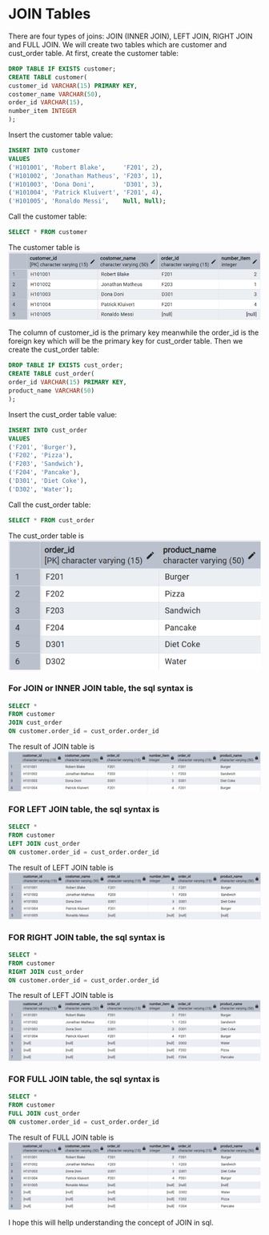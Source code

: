 # JOIN Tables

There are four types of joins: JOIN (INNER JOIN), LEFT JOIN, RIGHT JOIN and FULL JOIN. We will create two tables which are customer and cust_order table. At first, create the customer table:
```sql
DROP TABLE IF EXISTS customer;
CREATE TABLE customer(
customer_id VARCHAR(15) PRIMARY KEY,
costomer_name VARCHAR(50),
order_id VARCHAR(15),
number_item INTEGER
);
```
Insert the customer table value:
```sql
INSERT INTO customer
VALUES 
('H101001', 'Robert Blake',     'F201', 2),
('H101002', 'Jonathan Matheus', 'F203', 1),
('H101003', 'Dona Doni',        'D301', 3),
('H101004', 'Patrick Kluivert', 'F201', 4),
('H101005', 'Ronaldo Messi',    Null, Null);
```
Call the customer table:
```sql
SELECT * FROM customer
```

The customer table is
![JOIN](https://github.com/imdwipayana/PostgreSQL/blob/main/SQL%20Introduction/JOIN/image/customer_pict.png) 

The column of customer_id is the primary key meanwhile the order_id is the foreign key which will be the primary key for cust_order table. Then we create the cust_order table:
```sql
DROP TABLE IF EXISTS cust_order;
CREATE TABLE cust_order(
order_id VARCHAR(15) PRIMARY KEY,
product_name VARCHAR(50)
);
```
Insert the cust_order table value:
```sql
INSERT INTO cust_order
VALUES
('F201', 'Burger'),
('F202', 'Pizza'),
('F203', 'Sandwich'),
('F204', 'Pancake'),
('D301', 'Diet Coke'),
('D302', 'Water');
```
Call the cust_order table:
```sql
SELECT * FROM cust_order
```

The cust_order table is
![JOIN](https://github.com/imdwipayana/PostgreSQL/blob/main/SQL%20Introduction/JOIN/image/order_pict.png) 

### For JOIN or INNER JOIN table, the sql syntax is
```sql
SELECT *
FROM customer
JOIN cust_order
ON customer.order_id = cust_order.order_id
```
The result of JOIN table is
![JOIN](https://github.com/imdwipayana/PostgreSQL/blob/main/SQL%20Introduction/JOIN/image/join_sql.png) 

### FOR LEFT JOIN table, the sql syntax is
```sql
SELECT *
FROM customer
LEFT JOIN cust_order
ON customer.order_id = cust_order.order_id
```
The result of LEFT JOIN table is
![JOIN](https://github.com/imdwipayana/PostgreSQL/blob/main/SQL%20Introduction/JOIN/image/left_join_sql.png) 

### FOR RIGHT JOIN table, the sql syntax is
```sql
SELECT *
FROM customer
RIGHT JOIN cust_order
ON customer.order_id = cust_order.order_id
```
The result of LEFT JOIN table is
![JOIN](https://github.com/imdwipayana/PostgreSQL/blob/main/SQL%20Introduction/JOIN/image/right_join_sql.png) 

### FOR FULL JOIN table, the sql syntax is
```sql
SELECT *
FROM customer
FULL JOIN cust_order
ON customer.order_id = cust_order.order_id
```
The result of FULL JOIN table is
![JOIN](https://github.com/imdwipayana/PostgreSQL/blob/main/SQL%20Introduction/JOIN/image/full_join_sql.png) 

I hope this will hellp understanding the concept of JOIN in sql.
